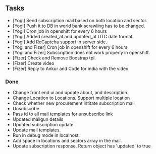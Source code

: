 ## Tasks

* [Yogi] Send subscription mail based on both location and sector.
* [Yogi] Push it to DB in world bank scrawling has to be changed.
* [Yogi] Cron job in openshift for every 6 hours
* [Yogi] Added created_at and updated_at UTC date format.
* [Yogi] Add ReCaptcha support in server side.
* [Yogi and Fizer] Cron job in openshift for every 6 hours
* [Yogi and Fizer] Subscription does not work properly in openshift.
* [Fizer] Check and Remove Boostrap tpl.
* [Fizer] Create video
* [Fizer] Reply to Ankur and Code for india with the video

### Done

* Change front end ui and update about, and description.
* Change Location to Locations. Support multiple location
* Check whether new procurement intitate subscription mail
* Unsubscribe.
* Pass id to all mail templates for unsubscribe link
* Updated mailgun details
* Updated subscription update
* Update mail templates.
* Run in debug mode in localhost.
* Add space in locations and sectors array in the mail.
* Update subscription response. Return object has 'updated' to true
